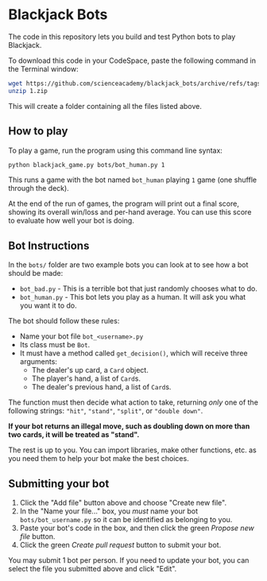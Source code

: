 # Blackjack Bots

The code in this repository lets you build and test Python bots to play Blackjack.

To download this code in your CodeSpace, paste the following command in the Terminal window:

```bash
wget https://github.com/scienceacademy/blackjack_bots/archive/refs/tags/1.zip
unzip 1.zip
```

This will create a folder containing all the files listed above.

## How to play

To play a game, run the program using this command line syntax:

```bash
python blackjack_game.py bots/bot_human.py 1
```

This runs a game with the bot named `bot_human` playing `1` game (one shuffle through the deck).

At the end of the run of games, the program will print out a final score, showing its overall win/loss and per-hand average. You can use this score to evaluate how well your bot is doing.

## Bot Instructions

In the `bots/` folder are two example bots you can look at to see how a bot should be made:

* `bot_bad.py` - This is a terrible bot that just randomly chooses what to do.
* `bot_human.py` - This bot lets you play as a human. It will ask you what you want it to do.

The bot should follow these rules:

* Name your bot file `bot_<username>.py`
* Its class must be `Bot`.
* It must have a method called `get_decision()`, which will receive three arguments:
    * The dealer's up card, a `Card` object.
    * The player's hand, a list of `Card`s.
    * The dealer's previous hand, a list of `Card`s.

The function must then decide what action to take, returning *only* one of the following strings: `"hit"`, `"stand"`, `"split"`, or `"double down"`.

**If your bot returns an illegal move, such as doubling down on more than two cards, it will be treated as "stand".**

The rest is up to you. You can import libraries, make other functions, etc. as you need them to help your bot make the best choices.

## Submitting your bot

1. Click the "Add file" button above and choose "Create new file".
2. In the "Name your file..." box, you *must* name your bot `bots/bot_username.py` so it can be identified as belonging to you.
3. Paste your bot's code in the box, and then click the green *Propose new file* button.
4. Click the green *Create pull request* button to submit your bot.

You may submit 1 bot per person. If you need to update your bot, you can select the file you submitted above and click "Edit".
